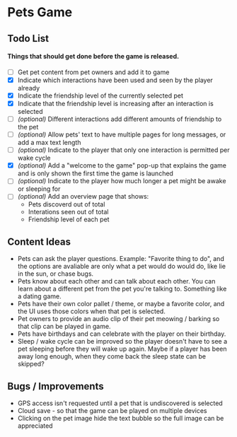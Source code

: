 # Pets Game

## Todo List

#### Things that should get done before the game is released.

- [ ] Get pet content from pet owners and add it to game
- [X] Indicate which interactions have been used and seen by the player already
- [X] Indicate the friendship level of the currently selected pet
- [X] Indicate that the friendship level is increasing after an interaction is selected
- [ ] _(optional)_ Different interactions add different amounts of friendship to the pet
- [ ] _(optional)_ Allow pets' text to have multiple pages for long messages, or add a max text length
- [ ] _(optional)_ Indicate to the player that only one interaction is permitted per wake cycle
- [X] _(optional)_ Add a "welcome to the game" pop-up that explains the game and is only shown the first time the game is launched
- [ ] _(optional)_ Indicate to the player how much longer a pet might be awake or sleeping for
- [ ] _(optional)_ Add an overview page that shows:
    - Pets discoverd out of total
    - Interations seen out of total
    - Friendship level of each pet

## Content Ideas

- Pets can ask the player questions. Example: "Favorite thing to do", and the options are avaliable are only what a pet would do would do, like lie in the sun, or chase bugs.
- Pets know about each other and can talk about each other. You can learn about a different pet from the pet you're talking to. Something like a dating game.
- Pets have their own color pallet / theme, or maybe a favorite color, and the UI uses those colors when that pet is selected.
- Pet owners to provide an audio clip of their pet meowing / barking so that clip can be played in game.
- Pets have birthdays and can celebrate with the player on their birthday.
- Sleep / wake cycle can be improved so the player doesn't have to see a pet sleeping before they will wake up again. Maybe if a player has been away long enough, when they come back the sleep state can be skipped?

## Bugs / Improvements

- GPS access isn't requested until a pet that is undiscovered is selected
- Cloud save - so that the game can be played on multiple devices
- Clicking on the pet image hide the text bubble so the full image can be appreciated
